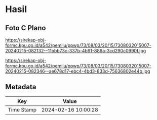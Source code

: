 # Hasil

## Foto C Plano

https://sirekap-obj-formc.kpu.go.id/a542/pemilu/ppwp/73/08/03/20/15/7308032015007-20240215-082132--11bbb73c-337b-4b91-886a-3cd290c0990f.jpg

https://sirekap-obj-formc.kpu.go.id/a542/pemilu/ppwp/73/08/03/20/15/7308032015007-20240215-082346--ae678d17-ebc4-4bd3-833d-75636802e44b.jpg


## Metadata

| Key        | Value               |
| ---------- | ------------------- |
| Time Stamp | 2024-02-16 10:00:28 |



